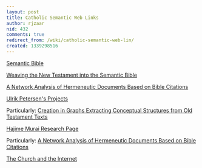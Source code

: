 ```yaml
---
layout: post
title: Catholic Semantic Web Links
author: rjzaar
nid: 432
comments: true
redirect_from: /wiki/catholic-semantic-web-lin/
created: 1339298516
---
```

<a href="http://semanticbible.com/">Semantic Bible</a>

<a href="http://semanticbible.com/other/presentations/2006-sbl/main.html">Weaving the New Testament into the Semantic Bible</a>

<a href="http://csjarchive.cogsci.rpi.edu/proceedings/2005/docs/p1565.pdf">A Network Analysis of Hermeneutic Documents Based on Bible Citations </a>

<a href="http://www.hum.aau.dk/%7Eulrikp/projects.html">Ulrik Petersen's Projects </a>

Particularly: <a href="http://www.hum.aau.dk/~ulrikp/MA/Download/Report-Final.pdf">Creation in Graphs Extracting Conceptual Structures from Old Testament Texts</a>

<a href="http://www.valdes.titech.ac.jp/%7Eh_murai/index-e.html">Hajime Murai Research Page </a>

Particularly: <a href="http://csjarchive.cogsci.rpi.edu/Proceedings/2005/docs/p1565.pdf" target="_blank">A Network Analysis of Hermeneutic Documents Based on Bible Citations</a>

<a href="http://www.vatican.va/roman_curia/pontifical_councils/pccs/documents/rc_pc_pccs_doc_20020228_church-internet_en.html">The Church and the Internet</a>
